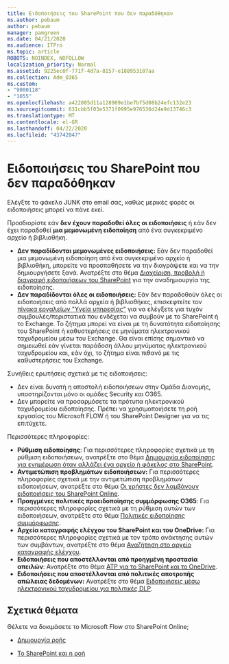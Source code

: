 ```yaml
---
title: Ειδοποιήσεις του SharePoint που δεν παραδόθηκαν
ms.author: pebaum
author: pebaum
manager: pamgreen
ms.date: 04/21/2020
ms.audience: ITPro
ms.topic: article
ROBOTS: NOINDEX, NOFOLLOW
localization_priority: Normal
ms.assetid: 9225ec0f-771f-4d7a-8157-e188953107aa
ms.collection: Adm_O365
ms.custom:
- "9000118"
- "1655"
ms.openlocfilehash: a422805d11a128909e1be7bf5d08b24efc132e23
ms.sourcegitcommit: 631cbb5f03e5371f0995e976536d24e9d13746c3
ms.translationtype: MT
ms.contentlocale: el-GR
ms.lasthandoff: 04/22/2020
ms.locfileid: "43742047"
---
```

# <a name="sharepoint-alert-notifications-not-delivered"></a>Ειδοποιήσεις του SharePoint που δεν παραδόθηκαν

Ελέγξτε το φάκελο JUNK στο email σας, καθώς μερικές φορές οι ειδοποιήσεις μπορεί να πάνε εκεί.

Προσδιορίστε εάν **δεν έχουν παραδοθεί όλες οι ειδοποιήσεις** ή εάν δεν έχει παραδοθεί **μια μεμονωμένη ειδοποίηση** από ένα συγκεκριμένο αρχείο ή βιβλιοθήκη.

- **Δεν παραδίδονται μεμονωμένες ειδοποιήσεις:** Εάν δεν παραδοθεί μια μεμονωμένη ειδοποίηση από ένα συγκεκριμένο αρχείο ή βιβλιοθήκη, μπορείτε να προσπαθήσετε να την διαγράψετε και να την δημιουργήσετε ξανά. Ανατρέξτε στο θέμα [Διαχείριση, προβολή ή διαγραφή ειδοποιήσεων του SharePoint](https://support.office.com/article/manage-view-or-delete-sharepoint-alerts-99dfb19c-9a90-4a8c-aba1-aa8c8afb0de2) για την αναδημιουργία της ειδοποίησης.
- **Δεν παραδίδονται όλες οι ειδοποιήσεις:** Εάν δεν παραδοθούν όλες οι ειδοποιήσεις από πολλά αρχεία ή βιβλιοθήκες, επισκεφτείτε τον [πίνακα εργαλείων "Υγεία υπηρεσίας"](https://admin.microsoft.com/AdminPortal/Home#/servicehealth) για να ελέγξετε για τυχόν συμβουλές/περιστατικά που ενδέχεται να συμβούν με το SharePoint ή το Exchange. Το ζήτημα μπορεί να είναι με τη δυνατότητα ειδοποίησης του SharePoint ή καθυστερήσεις σε μηνύματα ηλεκτρονικού ταχυδρομείου μέσω του Exchange. Θα είναι επίσης σημαντικό να σημειωθεί εάν γίνεται παράδοση άλλου μηνύματος ηλεκτρονικού ταχυδρομείου και, εάν όχι, το ζήτημα είναι πιθανό με τις καθυστερήσεις του Exchange.

Συνήθεις ερωτήσεις σχετικά με τις ειδοποιήσεις:

- Δεν είναι δυνατή η αποστολή ειδοποιήσεων στην Ομάδα Διανομής, υποστηρίζονται μόνο οι ομάδες Security και O365.
- Δεν μπορείτε να προσαρμόσετε τα πρότυπα ηλεκτρονικού ταχυδρομείου ειδοποίησης. Πρέπει να χρησιμοποιήσετε τη ροή εργασίας του Microsoft FLOW ή του SharePoint Designer για να τις επιτύχετε.

Περισσότερες πληροφορίες:

- **Ρύθμιση ειδοποίησης**: Για περισσότερες πληροφορίες σχετικά με τη ρύθμιση ειδοποιήσεων, ανατρέξτε στο θέμα [Δημιουργία ειδοποίησης για ενημέρωση όταν αλλάζει ένα αρχείο ή φάκελος στο SharePoint](https://support.office.com/article/create-an-alert-to-get-notified-when-a-file-or-folder-changes-in-sharepoint-e5a79e7b-a146-46da-a9ef-d65409ba8918).
- **Αντιμετώπιση προβλημάτων ειδοποιήσεων:** Για περισσότερες πληροφορίες σχετικά με την αντιμετώπιση προβλημάτων ειδοποιήσεων, ανατρέξτε στο θέμα [Οι χρήστες δεν λαμβάνουν ειδοποιήσεις του SharePoint Online](https://docs.microsoft.com/sharepoint/support/sites/no-alert-notifications).
- **Προηγμένες πολιτικές προειδοποίησης συμμόρφωσης O365**: Για περισσότερες πληροφορίες σχετικά με τη ρύθμιση αυτών των ειδοποιήσεων, ανατρέξτε στο θέμα [Πολιτικές ειδοποίησης συμμόρφωσης](https://docs.microsoft.com/office365/securitycompliance/alert-policies).
- **Αρχεία καταγραφής ελέγχου του SharePoint και του OneDrive:** Για περισσότερες πληροφορίες σχετικά με τον τρόπο ανάκτησης αυτών των συμβάντων, ανατρέξτε στο θέμα [Αναζήτηση στο αρχείο καταγραφής ελέγχου](https://docs.microsoft.com/office365/securitycompliance/search-the-audit-log-in-security-and-compliance#search-the-audit-log).
- **Ειδοποιήσεις που αποστέλλονται από προηγμένη προστασία απειλών**: Ανατρέξτε στο θέμα [ATP για το SharePoint και το OneDrive](https://docs.microsoft.com/office365/securitycompliance/atp-for-spo-odb-and-teams).
- **Ειδοποιήσεις που αποστέλλονται από πολιτικές αποτροπής απώλειας δεδομένων:** Ανατρέξτε στο θέμα [Ειδοποιήσεις μέσω ηλεκτρονικού ταχυδρομείου για πολιτικές DLP](https://docs.microsoft.com/office365/securitycompliance/use-notifications-and-policy-tips).

## <a name="related-topics"></a>Σχετικά θέματα

Θέλετε να δοκιμάσετε το Microsoft Flow στο SharePoint Online;

- [Δημιουργία ροής](https://support.office.com/article/a9c3e03b-0654-46af-a254-20252e580d01)

- [Το SharePoint και η ροή](https://flow.microsoft.com//blog/sharepoint-and-flow/)
